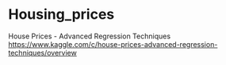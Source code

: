 # Housing_prices
House Prices - Advanced Regression Techniques
https://www.kaggle.com/c/house-prices-advanced-regression-techniques/overview
